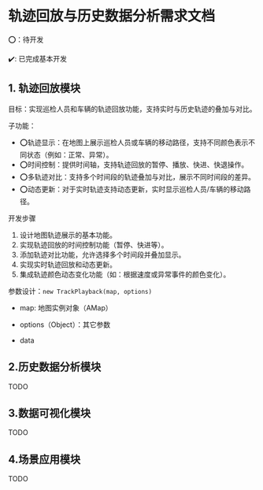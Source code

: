 # 轨迹回放与历史数据分析需求文档

⭕️：待开发

✔️: 已完成基本开发

## 1. 轨迹回放模块
目标：实现巡检人员和车辆的轨迹回放功能，支持实时与历史轨迹的叠加与对比。

子功能：

- ⭕️轨迹显示：在地图上展示巡检人员或车辆的移动路径，支持不同颜色表示不同状态（例如：正常、异常）。
- ⭕️时间控制：提供时间轴，支持轨迹回放的暂停、播放、快进、快退操作。
- ⭕️多轨迹对比：支持多个时间段的轨迹叠加与对比，展示不同时间段的差异。
- ⭕️动态更新：对于实时轨迹支持动态更新，实时显示巡检人员/车辆的移动路径。

开发步骤

1. 设计地图轨迹展示的基本功能。
2. 实现轨迹回放的时间控制功能（暂停、快进等）。
3. 添加轨迹对比功能，允许选择多个时间段并叠加显示。
4. 实现实时轨迹回放和动态更新。
5. 集成轨迹颜色动态变化功能（如：根据速度或异常事件的颜色变化）。


参数设计：`new TrackPlayback(map, options)`

- map: 地图实例对象（AMap）
- options（Object）：其它参数

- data 



## 2.历史数据分析模块

TODO

## 3.数据可视化模块

TODO

## 4.场景应用模块

TODO